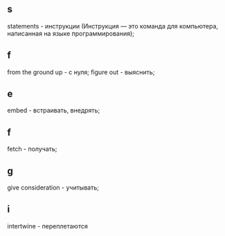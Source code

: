 ## s
statements - инструкции (Инструкция — это команда для компьютера, написанная на языке программирования);

## f
from the ground up  - с нуля;
figure out - выяснить;

## e
embed - встраивать, внедрять;

## f
fetch - получать;

## g 
give consideration - учитывать;

## i
intertwine - переплетаются
